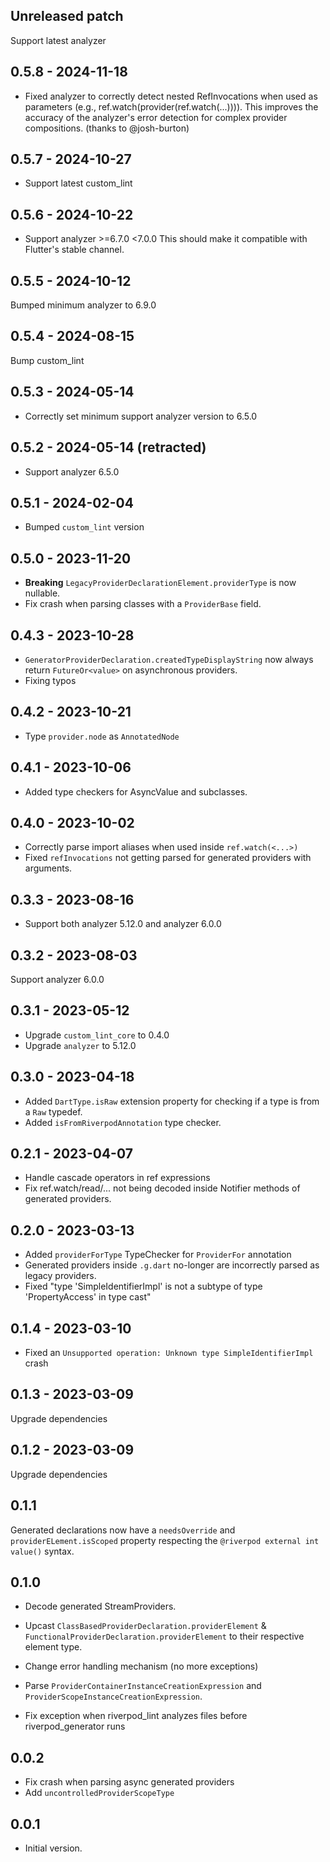 ## Unreleased patch

Support latest analyzer

## 0.5.8 - 2024-11-18

- Fixed analyzer to correctly detect nested RefInvocations when used as parameters (e.g., ref.watch(provider(ref.watch(...)))). This improves the accuracy of the analyzer's error detection for complex provider compositions. (thanks to @josh-burton)

## 0.5.7 - 2024-10-27

- Support latest custom_lint

## 0.5.6 - 2024-10-22

- Support analyzer >=6.7.0 <7.0.0
  This should make it compatible with Flutter's stable channel.

## 0.5.5 - 2024-10-12

Bumped minimum analyzer to 6.9.0

## 0.5.4 - 2024-08-15

Bump custom_lint

## 0.5.3 - 2024-05-14

- Correctly set minimum support analyzer version to 6.5.0

## 0.5.2 - 2024-05-14 (retracted)

- Support analyzer 6.5.0

## 0.5.1 - 2024-02-04

- Bumped `custom_lint` version

## 0.5.0 - 2023-11-20

- **Breaking** `LegacyProviderDeclarationElement.providerType` is now nullable.
- Fix crash when parsing classes with a `ProviderBase` field.

## 0.4.3 - 2023-10-28

- `GeneratorProviderDeclaration.createdTypeDisplayString` now always
  return `FutureOr<value>` on asynchronous providers.
- Fixing typos

## 0.4.2 - 2023-10-21

- Type `provider.node` as `AnnotatedNode`

## 0.4.1 - 2023-10-06

- Added type checkers for AsyncValue and subclasses.

## 0.4.0 - 2023-10-02

- Correctly parse import aliases when used inside `ref.watch(<...>)`
- Fixed `refInvocations` not getting parsed for generated providers with arguments.

## 0.3.3 - 2023-08-16

- Support both analyzer 5.12.0 and analyzer 6.0.0

## 0.3.2 - 2023-08-03

Support analyzer 6.0.0

## 0.3.1 - 2023-05-12

- Upgrade `custom_lint_core` to 0.4.0
- Upgrade `analyzer` to 5.12.0

## 0.3.0 - 2023-04-18

- Added `DartType.isRaw` extension property for checking if a type is from a `Raw` typedef.
- Added `isFromRiverpodAnnotation` type checker.

## 0.2.1 - 2023-04-07

- Handle cascade operators in ref expressions
- Fix ref.watch/read/... not being decoded inside Notifier methods of generated providers.

## 0.2.0 - 2023-03-13

- Added `providerForType` TypeChecker for `ProviderFor` annotation
- Generated providers inside `.g.dart` no-longer are incorrectly parsed as legacy providers.
- Fixed "type 'SimpleIdentifierImpl' is not a subtype of type 'PropertyAccess' in type cast"

## 0.1.4 - 2023-03-10

- Fixed an `Unsupported operation: Unknown type SimpleIdentifierImpl` crash

## 0.1.3 - 2023-03-09

Upgrade dependencies

## 0.1.2 - 2023-03-09

Upgrade dependencies

## 0.1.1

Generated declarations now have a `needsOverride` and `providerELement.isScoped` property respecting
the `@riverpod external int value()` syntax.

## 0.1.0

- Decode generated StreamProviders.

- Upcast `ClassBasedProviderDeclaration.providerElement` &
  `FunctionalProviderDeclaration.providerElement` to their respective element type.

- Change error handling mechanism (no more exceptions)

- Parse `ProviderContainerInstanceCreationExpression` and `ProviderScopeInstanceCreationExpression`.

- Fix exception when riverpod_lint analyzes files before riverpod_generator runs

## 0.0.2

- Fix crash when parsing async generated providers
- Add `uncontrolledProviderScopeType`

## 0.0.1

- Initial version.
